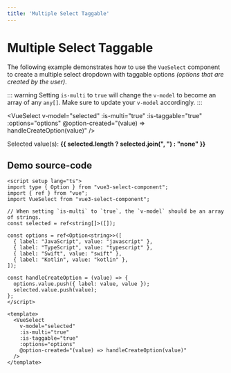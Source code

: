 ```yaml
---
title: 'Multiple Select Taggable'
---
```


# Multiple Select Taggable

The following example demonstrates how to use the `VueSelect` component to create a multiple select dropdown with taggable options _(options that are created by the user)_.

::: warning
Setting `is-multi` to `true` will change the `v-model` to become an array of any `any[]`. Make sure to update your `v-model` accordingly.
:::

<script setup>
import { ref } from "vue";

import VueSelect from "../../src";

const selected = ref([]);

const options = ref([
  { label: "JavaScript", value: "javascript" },
  { label: "TypeScript", value: "typescript" },
  { label: "Swift", value: "swift" },
  { label: "Kotlin", value: "kotlin" },
]);

const handleCreateOption = (value) => {
  options.value.push({ label: value, value });
  selected.value.push(value);
};
</script>

<VueSelect
  v-model="selected"
  :is-multi="true"
  :is-taggable="true"
  :options="options"
  @option-created="(value) => handleCreateOption(value)"
/>

Selected value(s): **{{ selected.length ? selected.join(", ") : "none" }}**

## Demo source-code

```vue
<script setup lang="ts">
import type { Option } from "vue3-select-component";
import { ref } from "vue";
import VueSelect from "vue3-select-component";

// When setting `is-multi` to `true`, the `v-model` should be an array of strings.
const selected = ref<string[]>([]);

const options = ref<Option<string>>([
  { label: "JavaScript", value: "javascript" },
  { label: "TypeScript", value: "typescript" },
  { label: "Swift", value: "swift" },
  { label: "Kotlin", value: "kotlin" },
]);

const handleCreateOption = (value) => {
  options.value.push({ label: value, value });
  selected.value.push(value);
};
</script>

<template>
  <VueSelect
    v-model="selected"
    :is-multi="true"
    :is-taggable="true"
    :options="options"
    @option-created="(value) => handleCreateOption(value)"
  />
</template>
```
